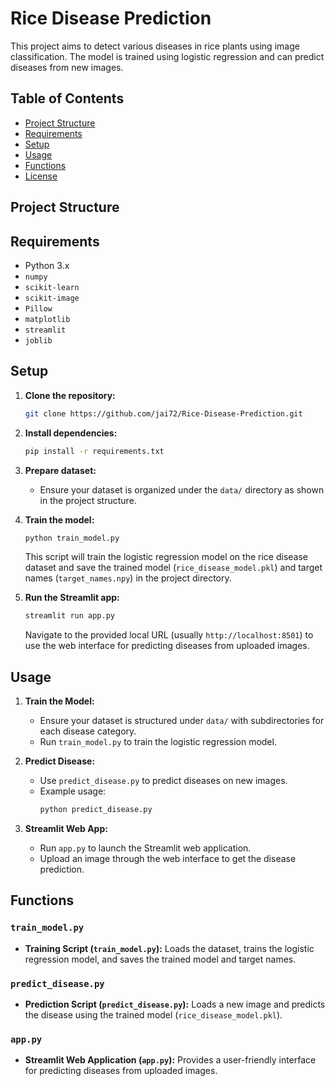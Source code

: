 # Rice Disease Prediction

This project aims to detect various diseases in rice plants using image classification. The model is trained using logistic regression and can predict diseases from new images.

## Table of Contents
- [Project Structure](#project-structure)
- [Requirements](#requirements)
- [Setup](#setup)
- [Usage](#usage)
- [Functions](#functions)
- [License](#license)

## Project Structure


## Requirements

- Python 3.x
- `numpy`
- `scikit-learn`
- `scikit-image`
- `Pillow`
- `matplotlib`
- `streamlit`
- `joblib`

## Setup

1. **Clone the repository:**
    ```sh
    git clone https://github.com/jai72/Rice-Disease-Prediction.git
    ```

2. **Install dependencies:**
    ```sh
    pip install -r requirements.txt
    ```

3. **Prepare dataset:**
    - Ensure your dataset is organized under the `data/` directory as shown in the project structure.

4. **Train the model:**
    ```sh
    python train_model.py
    ```
    This script will train the logistic regression model on the rice disease dataset and save the trained model (`rice_disease_model.pkl`) and target names (`target_names.npy`) in the project directory.

5. **Run the Streamlit app:**
    ```sh
    streamlit run app.py
    ```
    Navigate to the provided local URL (usually `http://localhost:8501`) to use the web interface for predicting diseases from uploaded images.

## Usage

1. **Train the Model:**
   - Ensure your dataset is structured under `data/` with subdirectories for each disease category.
   - Run `train_model.py` to train the logistic regression model.

2. **Predict Disease:**
   - Use `predict_disease.py` to predict diseases on new images.
   - Example usage:
     ```sh
     python predict_disease.py
     ```

3. **Streamlit Web App:**
   - Run `app.py` to launch the Streamlit web application.
   - Upload an image through the web interface to get the disease prediction.

## Functions

### `train_model.py`

- **Training Script (`train_model.py`):** Loads the dataset, trains the logistic regression model, and saves the trained model and target names.

### `predict_disease.py`

- **Prediction Script (`predict_disease.py`):** Loads a new image and predicts the disease using the trained model (`rice_disease_model.pkl`).

### `app.py`

- **Streamlit Web Application (`app.py`):** Provides a user-friendly interface for predicting diseases from uploaded images.

